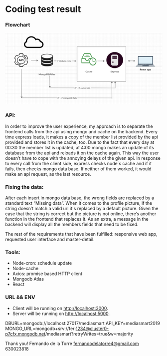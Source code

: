 # Coding test result

### Flowchart

![List view](./img/diagram.png)

### API: 
In order to improve the user experience, my approach is to separate the frontend calls from the api using mongo and cache on the backend. 
Every time express loads, it makes a copy of the member list provided by the api provided and stores it in the cache, too. Due to the fact that every day at 00:30 the member list is updated, at 4:00 mongo makes an update of its database from the api and reloads it on the cache again. This way the user doesn’t have to cope with the annoying delays of the given api. In response to every call from the client side, express checks node´s cache and if it fails, then checks mongo data base. If neither of them worked, it would make an api request, as the last resource.

### Fixing the data: 
After each insert in mongo data base, the wrong fields are replaced by a standard text “Missing data”. When it comes to the profile picture, if the string doesn’t match a valid url it´s replaced by a default picture. Given the case that the string is correct but the picture is not online, there’s another function in the frontend that replaces it. 
As an extra, a message in the backend will display all the members fields that need to be fixed.

The rest of the requirements that have been fulfilled: responsive web app, requested user interface and master-detail.


### Tools: 
- Node-cron: schedule update
- Node-cache
- Axios: promise based HTTP client
- Mongodb Atlas
- React



### URL && ENV
- Client will be running on [http://localhost:3000](http://localhost:3000).
- Server will be running on [http://localhost:5000](http://localhost:5000).

DBURL=mongodb://localhost:27017/mediasmart
API_KEY=mediasmart2019
MONGO_URL=mongodb+srv://fer:1234@cluster0-p7cfx.mongodb.net/mediasmart?retryWrites=true&w=majority




Thank you!
Fernando de la Torre
fernandodelatorre4@gmail.com
630023818





